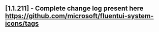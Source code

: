 ## [1.1.211] - Complete change log present here https://github.com/microsoft/fluentui-system-icons/tags